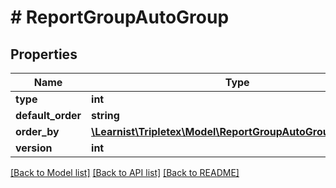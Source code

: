 # # ReportGroupAutoGroup

## Properties

Name | Type | Description | Notes
------------ | ------------- | ------------- | -------------
**type** | **int** |  | [optional]
**default_order** | **string** |  | [optional]
**order_by** | [**\Learnist\Tripletex\Model\ReportGroupAutoGroupOrderBy[]**](ReportGroupAutoGroupOrderBy.md) |  | [optional]
**version** | **int** |  | [optional]

[[Back to Model list]](../../README.md#models) [[Back to API list]](../../README.md#endpoints) [[Back to README]](../../README.md)
